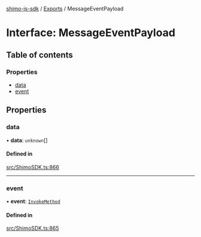 [shimo-js-sdk](/README.md) / [Exports](/modules.md) / MessageEventPayload

# Interface: MessageEventPayload

## Table of contents

### Properties

- [data](/interfaces/MessageEventPayload.md#data)
- [event](/interfaces/MessageEventPayload.md#event)

## Properties

### data

• **data**: `unknown`[]

#### Defined in

[src/ShimoSDK.ts:866](https://github.com/byte9527/shimo-js-sdk/blob/2387f1f/src/ShimoSDK.ts#L866)

___

### event

• **event**: [`InvokeMethod`](/enums/InvokeMethod.md)

#### Defined in

[src/ShimoSDK.ts:865](https://github.com/byte9527/shimo-js-sdk/blob/2387f1f/src/ShimoSDK.ts#L865)
